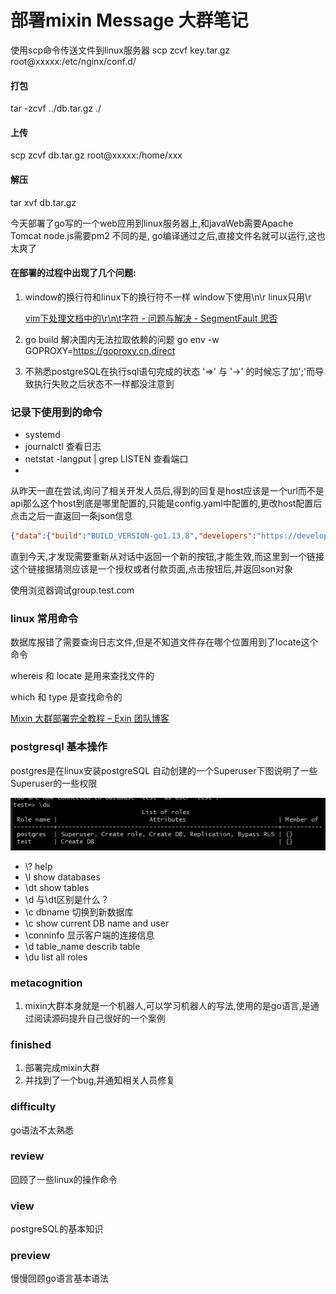 # 部署mixin Message 大群笔记

使用scp命令传送文件到linux服务器
scp zcvf key.tar.gz root@xxxxx:/etc/nginx/conf.d/

#### 打包
 tar -zcvf ../db.tar.gz ./
#### 上传
  scp zcvf db.tar.gz root@xxxxx:/home/xxx
#### 解压
tar xvf db.tar.gz

今天部署了go写的一个web应用到linux服务器上,和javaWeb需要Apache Tomcat node.js需要pm2 不同的是,
go编译通过之后,直接文件名就可以运行,这也太爽了


#### 在部署的过程中出现了几个问题:
1. window的换行符和linux下的换行符不一样 window下使用\n\r linux只用\r
        
    [vim下处理文档中的\r\n\t字符 - 问题与解决 - SegmentFault 思否](https://segmentfault.com/a/1190000010605053?utm_source=tag-newest)

2. go build 解决国内无法拉取依赖的问题
    go env -w GOPROXY=https://goproxy.cn,direct
    
3. 不熟悉postgreSQL在执行sql语句完成的状态 '=>' 与 '->' 的时候忘了加';'而导致执行失败之后状态不一样都没注意到 
    
### 记录下使用到的命令
* systemd   
* journalctl 查看日志
* netstat -langput | grep LISTEN 查看端口
* 



从昨天一直在尝试,询问了相关开发人员后,得到的回复是host应该是一个url而不是api那么这个host到底是哪里配置的,只能是config.yaml中配置的,更改host配置后点击之后一直返回一条json信息
```json
{"data":{"build":"BUILD_VERSION-go1.13.8","developers":"https://developers.mixin.one"}}
```
直到今天,才发现需要重新从对话中返回一个新的按钮,才能生效,而这里到一个链接  
这个链接据猜测应该是一个授权或者付款页面,点击按钮后,并返回son对象

使用浏览器调试group.test.com


### linux 常用命令
数据库报错了需要查询日志文件,但是不知道文件存在哪个位置用到了locate这个命令

whereis 和 locate 是用来查找文件的

which 和 type 是查找命令的

[Mixin 大群部署完全教程 – Exin 团队博客](https://blog.exin.one/2019/05/25/mixin-super-group/)


### postgresql 基本操作
postgres是在linux安装postgreSQL 自动创建的一个Superuser下图说明了一些Superuser的一些权限

   ![img](../.vuepress/public/book/deploy-mixin-message/2020-02-25_232605.png)

* \\? help
* \l show databases
* \dt show tables
* \d 与\dt区别是什么？
* \c dbname 切换到新数据库
* \c show current DB name and user
* \conninfo 显示客户端的连接信息
* \d table_name describ table
* \du list all roles

### metacognition
   1. mixin大群本身就是一个机器人,可以学习机器人的写法,使用的是go语言,是通过阅读源码提升自己很好的一个案例
   
### finished
   1. 部署完成mixin大群
   2. 并找到了一个bug,并通知相关人员修复
### difficulty
   go语法不太熟悉
### review
   回顾了一些linux的操作命令
### view
   postgreSQL的基本知识
### preview
   慢慢回顾go语言基本语法
